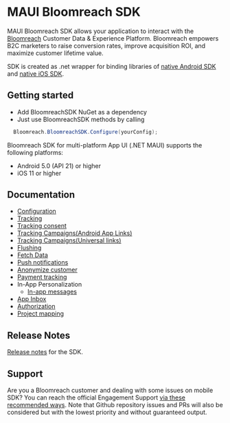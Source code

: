 
# MAUI Bloomreach SDK
MAUI Bloomreach SDK allows your application to interact with the [Bloomreach](https://bloomreach.com/) Customer Data & Experience Platform. Bloomreach empowers B2C marketers to raise conversion rates, improve acquisition ROI, and maximize customer lifetime value.


SDK is created as .net wrapper for binding libraries of [native Android SDK](https://github.com/exponea/exponea-android-sdk) and [native iOS SDK](https://github.com/exponea/exponea-ios-sdk).


## Getting started

 - Add BloomreachSDK NuGet as a dependency
 - Just use BloomreachSDK methods by calling 

 ```csharp
   Bloomreach.BloomreachSDK.Configure(yourConfig);
 ```

Bloomreach SDK for multi-platform App UI (.NET MAUI) supports the following platforms:
  * Android 5.0 (API 21) or higher
  * iOS 11 or higher

## Documentation
  * [Configuration](./Documentation/CONFIG.md)
  * [Tracking](./Documentation/TRACK.md)
  * [Tracking consent](./Documentation/TRACKING_CONSENT.md)
  * [Tracking Campaigns(Android App Links)](./Documentation/ANDROID_UNIVERZAL_LINKS.md)
  * [Tracking Campaigns(Universal links)](./Documentation/IOS_UNIVERSAL_LINKS.md)
  * [Flushing](./Documentation/FLUSH.md)
  * [Fetch Data](./Documentation/FETCH.md)
  * [Push notifications](./Documentation/PUSH.md)
  * [Anonymize customer](./Documentation/ANONYMIZE.md)
  * [Payment tracking](./Documentation/PAYMENT.md)
  * In-App Personalization
    * [In-app messages](./Documentation/IN_APP_MESSAGES.md)
  * [App Inbox](./Documentation/APP_INBOX.md)
  * [Authorization](./Documentation/AUTHORIZATION.md)
  * [Project mapping](./Documentation/PROJECT_MAPPING.md)
  
## Release Notes

[Release notes](./Documentation/RELEASE_NOTES.md) for the SDK.

## Support

Are you a Bloomreach customer and dealing with some issues on mobile SDK? You can reach the official Engagement Support [via these recommended ways](https://documentation.bloomreach.com/engagement/docs/engagement-support#contacting-the-support).
Note that Github repository issues and PRs will also be considered but with the lowest priority and without guaranteed output.
